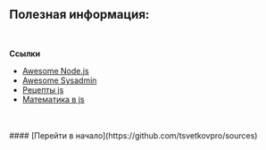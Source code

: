 ## Полезная информация:


<br />


**Ссылки**

- [Awesome Node.js](https://github.com/sindresorhus/awesome-nodejs)
- [Awesome Sysadmin](https://github.com/kahun/awesome-sysadmin)
- [Рецепты js](https://github.com/tsvetkovpro/jsrecipes)
- [Математика в js](https://habrahabr.ru/post/312880/#s2_1)



<br />
<br />
#### [Перейти в начало](https://github.com/tsvetkovpro/sources)